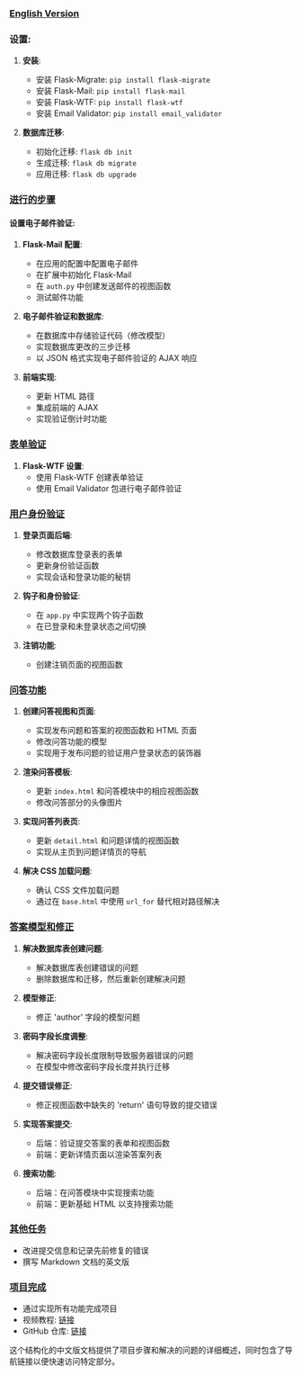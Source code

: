 ### [English Version](./readme_en.md)

### 设置:

1. **安装**:
   - 安装 Flask-Migrate: `pip install flask-migrate`
   - 安装 Flask-Mail: `pip install flask-mail`
   - 安装 Flask-WTF: `pip install flask-wtf`
   - 安装 Email Validator: `pip install email_validator`

2. **数据库迁移**:
   - 初始化迁移: `flask db init`
   - 生成迁移: `flask db migrate`
   - 应用迁移: `flask db upgrade`

### [进行的步骤](#email-verification-and-database)

#### 设置电子邮件验证:

1. **Flask-Mail 配置**:
   - 在应用的配置中配置电子邮件
   - 在扩展中初始化 Flask-Mail
   - 在 `auth.py` 中创建发送邮件的视图函数
   - 测试邮件功能

2. **电子邮件验证和数据库**:
   - 在数据库中存储验证代码（修改模型）
   - 实现数据库更改的三步迁移
   - 以 JSON 格式实现电子邮件验证的 AJAX 响应

3. **前端实现**:
   - 更新 HTML 路径
   - 集成前端的 AJAX
   - 实现验证倒计时功能

### [表单验证](#user-authentication)

1. **Flask-WTF 设置**:
   - 使用 Flask-WTF 创建表单验证
   - 使用 Email Validator 包进行电子邮件验证

### [用户身份验证](#question-and-answer-functionalities)

1. **登录页面后端**:
   - 修改数据库登录表的表单
   - 更新身份验证函数
   - 实现会话和登录功能的秘钥

2. **钩子和身份验证**:
   - 在 `app.py` 中实现两个钩子函数
   - 在已登录和未登录状态之间切换

3. **注销功能**:
   - 创建注销页面的视图函数

### [问答功能](#troubleshooting-css-loading-issues)

1. **创建问答视图和页面**:
   - 实现发布问题和答案的视图函数和 HTML 页面
   - 修改问答功能的模型
   - 实现用于发布问题的验证用户登录状态的装饰器

2. **渲染问答模板**:
   - 更新 `index.html` 和问答模块中的相应视图函数
   - 修改问答部分的头像图片

3. **实现问答列表页**:
   - 更新 `detail.html` 和问题详情的视图函数
   - 实现从主页到问题详情页的导航

4. **解决 CSS 加载问题**:
   - 确认 CSS 文件加载问题
   - 通过在 `base.html` 中使用 `url_for` 替代相对路径解决

### [答案模型和修正](#submission-error-correction)

1. **解决数据库表创建问题**:
   - 解决数据库表创建错误的问题
   - 删除数据库和迁移，然后重新创建解决问题

2. **模型修正**:
   - 修正 'author' 字段的模型问题

3. **密码字段长度调整**:
   - 解决密码字段长度限制导致服务器错误的问题
   - 在模型中修改密码字段长度并执行迁移

4. **提交错误修正**:
   - 修正视图函数中缺失的 'return' 语句导致的提交错误

5. **实现答案提交**:
   - 后端：验证提交答案的表单和视图函数
   - 前端：更新详情页面以渲染答案列表

6. **搜索功能**:
   - 后端：在问答模块中实现搜索功能
   - 前端：更新基础 HTML 以支持搜索功能

### [其他任务](#project-completion)

- 改进提交信息和记录先前修复的错误
- 撰写 Markdown 文档的英文版

### [项目完成](#中文版)

- 通过实现所有功能完成项目
- 视频教程: [链接](https://www.bilibili.com/video/BV17r4y1y7jJ?p=41&vd_source=1a0df84062fc3afe05ddb5436ffce988)
- GitHub 仓库: [链接](https://github.com/MUC-NBM/zlktqa)

这个结构化的中文版文档提供了项目步骤和解决的问题的详细概述，同时包含了导航链接以便快速访问特定部分。